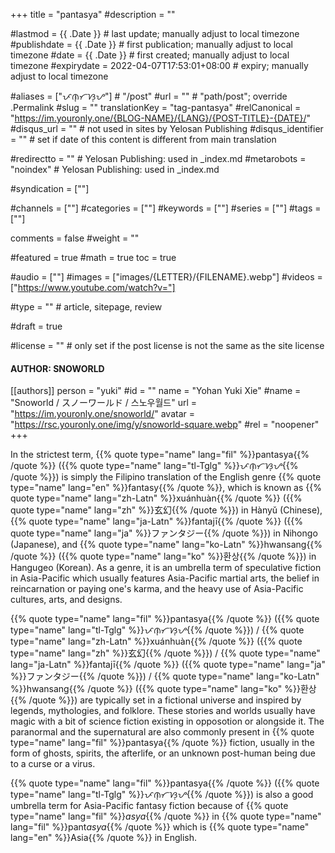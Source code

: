 +++
title = "pantasya"
#description = ""

#lastmod = {{ .Date }}                 # last update; manually adjust to local timezone
#publishdate = {{ .Date }}             # first publication; manually adjust to local timezone
#date = {{ .Date }}                    # first created; manually adjust to local timezone
#expirydate = 2022-04-07T17:53:01+08:00              # expiry; manually adjust to local timezone

#aliases = ["ᜉᜈ᜔ᜆᜐ᜔ᜌ"]                                        # "/post"
#url = ""                                              # "path/post"; override .Permalink
#slug = ""
translationKey = "tag-pantasya"
#relCanonical = "https://im.youronly.one/{BLOG-NAME}/{LANG}/{POST-TITLE}-{DATE}/"
#disqus_url = ""                                       # not used in sites by Yelosan Publishing
#disqus_identifier = ""                                # set if date of this content is different from main translation

#redirectto = ""                                       # Yelosan Publishing: used in _index.md
#metarobots = "noindex"                                # Yelosan Publishing: used in _index.md

#syndication = [""]

#channels = [""]
#categories = [""]
#keywords = [""]
#series = [""]
#tags = [""]

comments = false
#weight = ""

#featured = true
#math = true
toc = true

#audio = [""]
#images = ["images/{LETTER}/{FILENAME}.webp"]
#videos = ["https://www.youtube.com/watch?v="]

#type = ""                                             # article, sitepage, review

#draft = true

#license = ""                                          # only set if the post license is not the same as the site license

#### AUTHOR: SNOWORLD ####
[[authors]]
  person = "yuki"
  #id = ""
  name = "Yohan Yuki Xie"
  #name = "Snoworld / スノーワールド / 스노우월드"
  url = "https://im.youronly.one/snoworld/"
  avatar = "https://rsc.youronly.one/img/y/snoworld-square.webp"
  #rel = "noopener"
+++

In the strictest term, {{% quote type="name" lang="fil" %}}pantasya{{% /quote %}} ({{% quote type="name" lang="tl-Tglg" %}}ᜉᜈ᜔ᜆᜐ᜔ᜌ{{% /quote %}}) is simply the Filipino translation of the English genre {{% quote type="name" lang="en" %}}fantasy{{% /quote %}}, which is known as {{% quote type="name" lang="zh-Latn" %}}xuánhuàn{{% /quote %}} ({{% quote type="name" lang="zh" %}}玄幻{{% /quote %}}) in Hànyǔ (Chinese), {{% quote type="name" lang="ja-Latn" %}}fantajī{{% /quote %}} ({{% quote type="name" lang="ja" %}}ファンタジー{{% /quote %}}) in Nihongo (Japanese), and {{% quote type="name" lang="ko-Latn" %}}hwansang{{% /quote %}} ({{% quote type="name" lang="ko" %}}환상{{% /quote %}}) in Hangugeo (Korean). As a genre, it is an umbrella term of speculative fiction in Asia-Pacific which usually features Asia-Pacific martial arts, the belief in reincarnation or paying one's karma, and the heavy use of Asia-Pacific cultures, arts, and designs.

{{% quote type="name" lang="fil" %}}pantasya{{% /quote %}} ({{% quote type="name" lang="tl-Tglg" %}}ᜉᜈ᜔ᜆᜐ᜔ᜌ{{% /quote %}}) / {{% quote type="name" lang="zh-Latn" %}}xuánhuàn{{% /quote %}} ({{% quote type="name" lang="zh" %}}玄幻{{% /quote %}}) / {{% quote type="name" lang="ja-Latn" %}}fantajī{{% /quote %}} ({{% quote type="name" lang="ja" %}}ファンタジー{{% /quote %}}) / {{% quote type="name" lang="ko-Latn" %}}hwansang{{% /quote %}} ({{% quote type="name" lang="ko" %}}환상{{% /quote %}}) are typically set in a fictional universe and inspired by legends, mythologies, and folklore. These stories and worlds usually have magic with a bit of science fiction existing in opposotion or alongside it. The paranormal and the supernatural are also commonly present in {{% quote type="name" lang="fil" %}}pantasya{{% /quote %}} fiction, usually in the form of ghosts, spirits, the afterlife, or an unknown post-human being due to a curse or a virus.

{{% quote type="name" lang="fil" %}}pantasya{{% /quote %}} ({{% quote type="name" lang="tl-Tglg" %}}ᜉᜈ᜔ᜆᜐ᜔ᜌ{{% /quote %}}) is also a good umbrella term for Asia-Pacific fantasy fiction because of {{% quote type="name" lang="fil" %}}*asya*{{% /quote %}} in {{% quote type="name" lang="fil" %}}pant*asya*{{% /quote %}} which is {{% quote type="name" lang="en" %}}Asia{{% /quote %}} in English.
